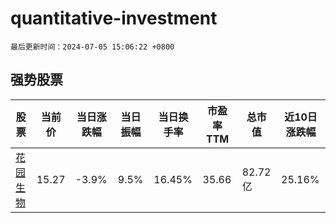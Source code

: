 # quantitative-investment

`最后更新时间：2024-07-05 15:06:22 +0800`

## 强势股票

|股票|当前价|当日涨跌幅|当日振幅|当日换手率|市盈率TTM|总市值|近10日涨跌幅|
|----|----|----|----|----|----|----|----|
|[花园生物](https://xueqiu.com/S/SZ300401)|15.27|-3.9%|9.5%|16.45%|35.66|82.72亿|25.16%|
